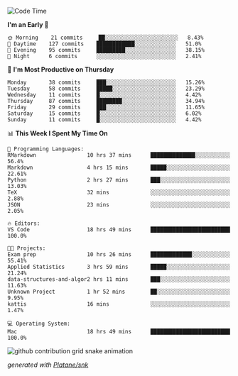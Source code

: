 <!--START_SECTION:waka-->
![Code Time](http://img.shields.io/badge/Code%20Time-109%20hrs%2034%20mins-blue)

**I'm an Early 🐤** 

```text
🌞 Morning    21 commits     ██░░░░░░░░░░░░░░░░░░░░░░░   8.43% 
🌆 Daytime    127 commits    ████████████░░░░░░░░░░░░░   51.0% 
🌃 Evening    95 commits     █████████░░░░░░░░░░░░░░░░   38.15% 
🌙 Night      6 commits      ░░░░░░░░░░░░░░░░░░░░░░░░░   2.41%

```
📅 **I'm Most Productive on Thursday** 

```text
Monday       38 commits     ███░░░░░░░░░░░░░░░░░░░░░░   15.26% 
Tuesday      58 commits     █████░░░░░░░░░░░░░░░░░░░░   23.29% 
Wednesday    11 commits     █░░░░░░░░░░░░░░░░░░░░░░░░   4.42% 
Thursday     87 commits     ████████░░░░░░░░░░░░░░░░░   34.94% 
Friday       29 commits     ███░░░░░░░░░░░░░░░░░░░░░░   11.65% 
Saturday     15 commits     █░░░░░░░░░░░░░░░░░░░░░░░░   6.02% 
Sunday       11 commits     █░░░░░░░░░░░░░░░░░░░░░░░░   4.42%

```


📊 **This Week I Spent My Time On** 

```text
💬 Programming Languages: 
RMarkdown                10 hrs 37 mins      ██████████████░░░░░░░░░░░   56.4% 
Markdown                 4 hrs 15 mins       █████░░░░░░░░░░░░░░░░░░░░   22.61% 
Python                   2 hrs 27 mins       ███░░░░░░░░░░░░░░░░░░░░░░   13.03% 
TeX                      32 mins             ░░░░░░░░░░░░░░░░░░░░░░░░░   2.88% 
JSON                     23 mins             ░░░░░░░░░░░░░░░░░░░░░░░░░   2.05%

🔥 Editors: 
VS Code                  18 hrs 49 mins      █████████████████████████   100.0%

🐱‍💻 Projects: 
Exam prep                10 hrs 26 mins      █████████████░░░░░░░░░░░░   55.41% 
Applied Statistics       3 hrs 59 mins       █████░░░░░░░░░░░░░░░░░░░░   21.24% 
data-structures-and-algor2 hrs 11 mins       ███░░░░░░░░░░░░░░░░░░░░░░   11.63% 
Unknown Project          1 hr 52 mins        ██░░░░░░░░░░░░░░░░░░░░░░░   9.95% 
kattis                   16 mins             ░░░░░░░░░░░░░░░░░░░░░░░░░   1.47%

💻 Operating System: 
Mac                      18 hrs 49 mins      █████████████████████████   100.0%

```


<!--END_SECTION:waka-->


<!--Snake Game-->
![github contribution grid snake animation](https://raw.githubusercontent.com/viggo-gascou/viggo-gascou/output/github-contribution-grid-snake.svg)

_generated with [Platane/snk](https://github.com/Platane/snk)_
<!--Snake Game-->

